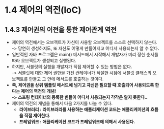# 1.4 제어의 역전(IoC)

## 1.4.3 제어권의 이전을 통한 제어관계 역전

* 제어의 역전에서는 오브젝트가 자신이 사용할 오브젝트를 스스로 선택하지 않는다. \
  \-> 당연히 생성하지도, 또 자신도 어떻게 만들어지고 어디서 사용되는지 알 수 없다.
* 일반적인 자바 프로그램은 main() 메서드에서 시작해서 개발자가 미리 정한 순서를 따라 오브젝트가 생성되고 실행된다.&#x20;
* 하지만, 서블릿의 실행을 개발자가 직접 제어할 수 있는 방법은 없다. \
  \-> 서블릿에 대한 제어 권한을 가진 컨테이너가 적절한 시점에 서블릿 클래스의 오브젝트를 만들고 그 안에 메서드를 호출하는 것이다.&#x20;
* **즉, 제어권을 상위 템플릿 메서드에 넘기고 자신은 필요할 때 호출되어 사용되도록 한다는 제어의 역전의 개념!**\
  **-> 스프링 컨테이너의 등록한 빈들이 어디서 사용되는지 각각은 알지 못한다..**
* 제어의 역전의 개념을 통해서 다음 2가지를 나눌 수 있다.&#x20;
  * **라이브러리 : 라이브러리를 사용하는 애플리케이션 코드는 애플리케이션의 흐름을 직접 제어한다.**
  * **프레임워크 : 애플리케이션 코드가 프레임워크에 의해서 사용된다.**&#x20;
